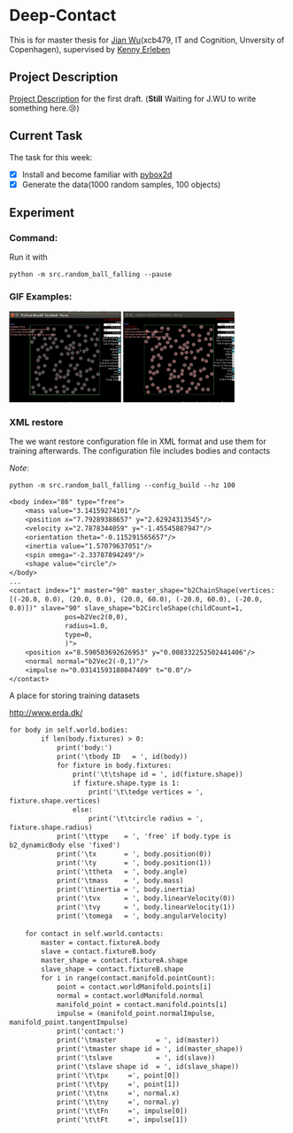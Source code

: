 # Deep-Contact

This is for master thesis for [Jian Wu](https://github.com/JaggerWu)(xcb479, IT and Cognition, Unversity of Copenhagen), supervised by [Kenny Erleben](http://diku.dk/english/staff/?pure=en/persons/110537)


## Project Description
	
[Project Description](https://github.com/JaggerWu/Deep-Contact/blob/master/Project_description.pdf) for the first draft.
(**Still** Waiting for J.WU to write something here.:cry:)

## Current Task

The task for this week:

  - [x] Install and become familiar with [pybox2d](https://github.com/pybox2d/pybox2d)
  - [x] Generate the data(1000 random samples, 100 objects)

## Experiment

### Command:

Run it with
```
python -m src.random_ball_falling --pause
```

### GIF Examples:

<img src='https://github.com/JaggerWu/Deep-Contact/blob/master/example/nogravity.gif'
     width='40%' height='40%'>
<img src='https://github.com/JaggerWu/Deep-Contact/blob/master/example/normal.gif'
     width='40%' height='40%'>

### XML restore
The we want restore configuration file in XML format and use them for training
afterwards. The configuration file includes bodies and contacts

*Note*:
```
python -m src.random_ball_falling --config_build --hz 100
```

```
<body index="86" type="free">
    <mass value="3.14159274101"/>
    <position x="7.79289388657" y="2.62924313545"/>
    <velocity x="2.7878344059" y="-1.45545887947"/>
    <orientation theta="-0.115291565657"/>
    <inertia value="1.57079637051"/>
    <spin omega="-2.33787894249"/>
    <shape value="circle"/>
</body>
...
<contact index="1" master="90" master_shape="b2ChainShape(vertices: [(-20.0, 0.0), (20.0, 0.0), (20.0, 60.0), (-20.0, 60.0), (-20.0, 0.0)])" slave="90" slave_shape="b2CircleShape(childCount=1,
              pos=b2Vec2(0,0),
              radius=1.0,
              type=0,
              )">
    <position x="8.590503692626953" y="0.008332252502441406"/>
    <normal normal="b2Vec2(-0,1)"/>
    <impulse n="0.03141593188047409" t="0.0"/>
</contact>
```

A place for storing training datasets

http://www.erda.dk/


	for body in self.world.bodies:
            if len(body.fixtures) > 0:
                print('body:')
                print('\tbody ID   = ', id(body))
                for fixture in body.fixtures:
                    print('\t\tshape id = ', id(fixture.shape))
                    if fixture.shape.type is 1:
                        print('\t\tedge vertices = ', fixture.shape.vertices)
                    else:
                        print('\t\tcircle radius = ', fixture.shape.radius)
                print('\ttype    = ', 'free' if body.type is b2_dynamicBody else 'fixed')
                print('\tx       = ', body.position(0))
                print('\ty       = ', body.position(1))
                print('\ttheta   = ', body.angle)
                print('\tmass    = ', body.mass)
                print('\tinertia = ', body.inertia)
                print('\tvx      = ', body.linearVelocity(0))
                print('\tvy      = ', body.linearVelocity(1))
                print('\tomega   = ', body.angularVelocity)

        for contact in self.world.contacts:
            master = contact.fixtureA.body
            slave = contact.fixtureB.body
            master_shape = contact.fixtureA.shape
            slave_shape = contact.fixtureB.shape
            for i in range(contact.manifold.pointCount):
                point = contact.worldManifold.points[i]
                normal = contact.worldManifold.normal
                manifold_point = contact.manifold.points[i]
                impulse = (manifold_point.normalImpulse, manifold_point.tangentImpulse)
                print('contact:')
                print('\tmaster          = ', id(master))
                print('\tmaster shape id = ', id(master_shape))
                print('\tslave           = ', id(slave))
                print('\tslave shape id  = ', id(slave_shape))
                print('\t\tpx     =', point[0])
                print('\t\tpy     =', point[1])
                print('\t\tnx     =', normal.x)
                print('\t\tny     =', normal.y)
                print('\t\tFn     =', impulse[0])
                print('\t\tFt     =', impulse[1])

